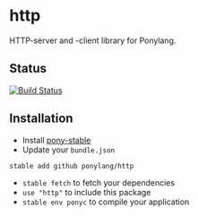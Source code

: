 # http

HTTP-server and -client library for Ponylang.

## Status

[![Build Status](https://travis-ci.org/ponylang/http.svg?branch=master)](https://travis-ci.org/ponylang/http)

## Installation

* Install [pony-stable](https://github.com/ponylang/pony-stable)
* Update your `bundle.json`

```bash
stable add github ponylang/http
```

* `stable fetch` to fetch your dependencies
* `use "http"` to include this package
* `stable env ponyc` to compile your application
